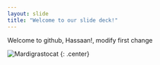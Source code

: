 ```yaml
---
layout: slide
title: "Welcome to our slide deck!"
---
```


Welcome to github, Hassaan!, modify first change

![Mardigrastocat](https://octodex.github.com/images/Mardigrastocat.png)
{: .center}
